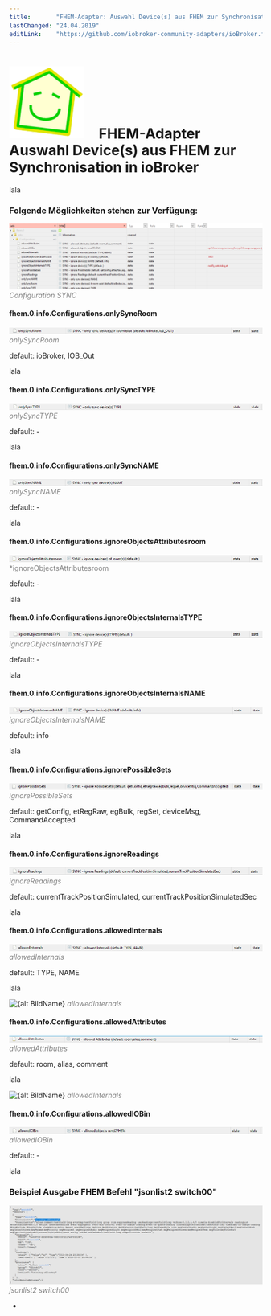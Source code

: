 ```yaml
---
title:       "FHEM-Adapter: Auswahl Device(s) aus FHEM zur Synchronisation in ioBroker"
lastChanged: "24.04.2019"
editLink:    "https://github.com/iobroker-community-adapters/ioBroker.fhem/blob/master/docs/de/Synchro.md"
---
```


# <img src="media/fhem.png" width=150 hight=150/>&emsp;FHEM-Adapter<br> Auswahl Device(s) aus FHEM zur Synchronisation in ioBroker
lala


### Folgende Möglichkeiten stehen zur Verfügung:
![{alt BildName}](media/Configurations_SYNC.PNG "Configuration SYNC") <span style="color:grey">*Configuration SYNC*</span>

#### fhem.0.info.Configurations.onlySyncRoom
![{alt BildName}](media/Config_Sync_onlySyncRoom.PNG "onlySyncRoom") <span style="color:grey">*onlySyncRoom*</span>

default: ioBroker, IOB_Out

lala


#### fhem.0.info.Configurations.onlySyncTYPE
![{alt BildName}](media/Config_Sync_onlySyncTYPE.PNG "onlySyncTYPE") <span style="color:grey">*onlySyncTYPE*</span>

default: -

lala

#### fhem.0.info.Configurations.onlySyncNAME
![{alt BildName}](media/Config_Sync_onlySyncNAME.PNG "onlySyncNAME") <span style="color:grey">*onlySyncNAME*</span>

default: -

lala

#### fhem.0.info.Configurations.ignoreObjectsAttributesroom
![{alt BildName}](media/Config_Sync_ignoreObjectsAttributesroom.PNG "ignoreObjectsAttributesroom") <span style="color:grey">*ignoreObjectsAttributesroom</span>

default: -

lala

#### fhem.0.info.Configurations.ignoreObjectsInternalsTYPE
![{alt BildName}](media/Config_Sync_ignoreObjectsInternalsTYPE.PNG "ignoreObjectsInternalsTYPE") <span style="color:grey">*ignoreObjectsInternalsTYPE*</span>

default: -

lala

#### fhem.0.info.Configurations.ignoreObjectsInternalsNAME
![{alt BildName}](media/Config_Sync_ignoreObjectsInternalsNAME.PNG "ignoreObjectsInternalsNAME") <span style="color:grey">*ignoreObjectsInternalsNAME*</span>

default: info

lala

#### fhem.0.info.Configurations.ignorePossibleSets
![{alt BildName}](media/Config_Sync_ignorePossibleSets.PNG "ignorePossibleSets") <span style="color:grey">*ignorePossibleSets*</span>

default: getConfig, etRegRaw, egBulk, regSet, deviceMsg, CommandAccepted

lala

#### fhem.0.info.Configurations.ignoreReadings
![{alt BildName}](media/Config_Sync_ignoreReadings.PNG "ignoreReadings") <span style="color:grey">*ignoreReadings*</span>

default: currentTrackPositionSimulated, currentTrackPositionSimulatedSec

lala

#### fhem.0.info.Configurations.allowedInternals
![{alt BildName}](media/Config_Sync_allowedInternals.PNG "allowedInternals") <span style="color:grey">*allowedInternals*</span>

default: TYPE, NAME

lala

![{alt BildName}](media/switch00_allowedInternals.PNG "allowedInternals") <span style="color:grey">*allowedInternals*</span>

#### fhem.0.info.Configurations.allowedAttributes
![{alt BildName}](media/Config_Sync_allowedAttributes.PNG "allowedAttributes") <span style="color:grey">*allowedAttributes*</span>

default: room, alias, comment

lala

![{alt BildName}](media/switch00_allowedAttributes.PNG "allowedInternals") <span style="color:grey">*allowedInternals*</span>

#### fhem.0.info.Configurations.allowedIOBin
![{alt BildName}](media/Config_Sync_allowedIOBin.PNG "allowedIOBin") <span style="color:grey">*allowedIOBin*</span>

default: -

lala

### Beispiel Ausgabe FHEM Befehl "jsonlist2 switch00"
![{alt BildName}](media/jsonlist2.PNG "jsonlist2 switch00") <span style="color:grey">*jsonlist2 switch00*</span>



<!-- Bild einfügen
![{alt BildName}](media/jsonlist2.png "jsonlist2 switch00") <span style="color:grey">  
*jsonlist2 switch00*</span>
-->
-









